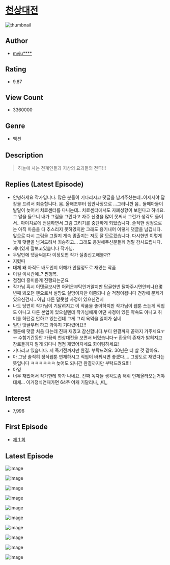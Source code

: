 # [천상대전](https://comic.naver.com/bestChallenge/list?titleId=690673)
![thumbnail](https://image-comic.pstatic.net/user_contents_data/challenge_comic/2020/07/12/302364/thumbnail_434x330cc310182_ae1e_4cb9_95f8_b3b0da388ec8_00001376.JPEG)

## Author
- [myju****](https://comic.naver.com/artistTitle?id=302364)

## Rating
- 9.87

## View Count
- 3360000

## Genre
- 액션

## Description
> 하늘에 사는 천계인들과 지상의 요괴들의 전투!!!

## Replies (Latest Episode)
- 안녕하세요 작가입니다. 많은 분들이 기다리시고 댓글을 남겨주셨는데..이제서야 답장을 드려서 죄송합니다. 음..올해초부터 집안사정으로 ...그러니깐 음.. 둘째아들이 발달이 늦어서 치료센터를 다니는데.. 치료센터에서도 자폐성향이 보인다고 하네요. 그 말을 들으니 내가 그림을 그린다고 자주 신경을 많이 못써서 그런가 생각도 들어서.. 아이치료에 전념하면서 그림 그리기를 중단하게 되었습니다. 솔직한 심정으로는 아직 마음을 다 추스리지 못하였지만 그래도 용기내어 이렇게 댓글을 남깁니다. 앞으로 다시 그림을 그릴지 계속 멈출지는 저도 잘 모르겠습니다. 다시한번 이렇게 늦게 댓글을 남겨드려서 죄송하고... 그래도 응원해주신분들께 정말 감사드립니다.
- 재미있게 잘보고있습니다 작가님.
- 두달만에 댓글써본다 이정도면 작가 실종신고해볼까?
- 지렸따
- 대체 왜 아직도 배도인지 이해가 안될정도로 재밌는 작품
- 이걸 이시간에..? 찐행복.
- 점점더 흥미롭게 진행되는군요
- 작가님 혹시 이댓글보시면 어려운부탁인거알지만 답글한번 달아주시면안되나요몇년째 봐오던 팬으로서 실망도 실망이지만 이쯤되니 슬 걱정이됩니다 건강에 문제가있으신건지.. 아님 다른 말못할 사정이 있으신건지
- 나도 당연히 작가님이 기달려지고 이 작품을 좋아하지만 작가님이 웹툰 쓰는게 직업도 아니고 다른 본업이 있으실텐데 작가님에게 어떤 사정이 있든 약속도 아니고 취미를 하던걸 안하고 있는건데 그게 그리 욕먹을 일이가 싶네
- 일단 댓글부터 하고 봐야지 기다렸어요!!
- 웹툰에 댓글 처음 다는데 진짜 재밌고 참신합니다.부디 완결까지 끝까지 가주세요ㅜㅜ 수험기간동안 가끔씩 천상대전을 보면서 버텼습니다ㅜ 환웅의 존재가 밝혀지고 장로들까지 알게 되다니 점점 재밌어지네요 화이팅하세요!
- 기다리고 있습니다. 저 죽기전까지만 완결. 부탁드려요. 30년은 더 살 것 같아요.
- 아 그냥 솔직히 정식웹툰 연재하시고 직업이 바뀌시면 좋겠다.,.. 그정도로 재있다는 뜻입니다 ㅋㅋㅋㅋㅋㅋ 늦어도 되니깐 완결까지만 부탁드려요!!!!
- 아잉
- 너무 재밌어서 작가한테 화가 나네요. 진짜 독자들 생각도좀 해줘 언제올라오는거야 대체... 이거정식연재가면 64주 어캐 기달리나,,,띠,,

## Interest
- 7,996

## First Episode
- [제 1 회](https://comic.naver.com/bestChallenge/detail?titleId=690673&no=1)

## Latest Episode
![image](https://image-comic.pstatic.net/user_contents_data/challenge_comic/2022/02/07/302364/upload_3546976357663073890.jpeg)

![image](https://image-comic.pstatic.net/user_contents_data/challenge_comic/2022/02/07/302364/upload_3775485672320218677.jpeg)

![image](https://image-comic.pstatic.net/user_contents_data/challenge_comic/2022/02/07/302364/upload_7005693789347002424.jpeg)

![image](https://image-comic.pstatic.net/user_contents_data/challenge_comic/2022/02/07/302364/upload_3919314077731743074.jpeg)

![image](https://image-comic.pstatic.net/user_contents_data/challenge_comic/2022/02/07/302364/upload_7377568207633343074.jpeg)

![image](https://image-comic.pstatic.net/user_contents_data/challenge_comic/2022/02/07/302364/upload_3689070835938833251.jpeg)

![image](https://image-comic.pstatic.net/user_contents_data/challenge_comic/2022/02/07/302364/upload_7075771167996536115.jpeg)

![image](https://image-comic.pstatic.net/user_contents_data/challenge_comic/2022/02/07/302364/upload_7220173336472598836.jpeg)

![image](https://image-comic.pstatic.net/user_contents_data/challenge_comic/2022/02/07/302364/upload_7220168925527488307.jpeg)

![image](https://image-comic.pstatic.net/user_contents_data/challenge_comic/2022/02/07/302364/upload_3834642687872492337.jpeg)
